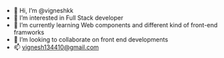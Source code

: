 - 👋 Hi, I’m @vigneshkk
- 👀 I’m interested in Full Stack developer
- 🌱 I’m currently learning Web components and different kind of front-end framworks
- 💞️ I’m looking to collaborate on front end developments
- 📫 vignesh134410@gmail.com
